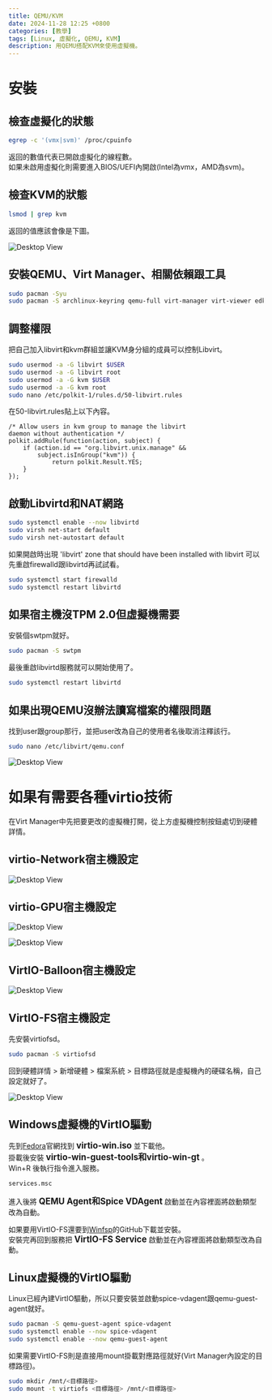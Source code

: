 ```yaml
---
title: QEMU/KVM
date: 2024-11-28 12:25 +0800
categories: [教學]
tags: [Linux, 虛擬化, QEMU, KVM]
description: 用QEMU搭配KVM來使用虛擬機。
---
```


# 安裝
## 檢查虛擬化的狀態
```bash
egrep -c '(vmx|svm)' /proc/cpuinfo
```

返回的數值代表已開啟虛擬化的線程數。 <br>
如果未啟用虛擬化則需要進入BIOS/UEFI內開啟(Intel為vmx，AMD為svm)。 <br>

## 檢查KVM的狀態
```bash
lsmod | grep kvm
```

返回的值應該會像是下圖。 <br>

![Desktop View](/assets/img/2024-11-28-QEMU-KVM/KVM.png)

## 安裝QEMU、Virt Manager、相關依賴跟工具
```bash
sudo pacman -Syu
sudo pacman -S archlinux-keyring qemu-full virt-manager virt-viewer edk2-ovmf dnsmasq vde2 bridge-utils openbsd-netcat libguestfs virglrenderer
```

## 調整權限
把自己加入libvirt和kvm群組並讓KVM身分組的成員可以控制Libvirt。 <br>
```bash
sudo usermod -a -G libvirt $USER
sudo usermod -a -G libvirt root
sudo usermod -a -G kvm $USER
sudo usermod -a -G kvm root
sudo nano /etc/polkit-1/rules.d/50-libvirt.rules
```

在50-libvirt.rules貼上以下內容。 <br>
```text
/* Allow users in kvm group to manage the libvirt
daemon without authentication */
polkit.addRule(function(action, subject) {
    if (action.id == "org.libvirt.unix.manage" &&
        subject.isInGroup("kvm")) {
            return polkit.Result.YES;
    }
});
```

## 啟動Libvirtd和NAT網路
```bash
sudo systemctl enable --now libvirtd
sudo virsh net-start default
sudo virsh net-autostart default
```

如果開啟時出現 'libvirt' zone that should have been installed with libvirt 可以先重啟firewalld跟libvirtd再試試看。 <br>
```bash
sudo systemctl start firewalld
sudo systemctl restart libvirtd
```

## 如果宿主機沒TPM 2.0但虛擬機需要
安裝個swtpm就好。 <br>
```bash
sudo pacman -S swtpm
```

最後重啟libvirtd服務就可以開始使用了。 <br>
```bash
sudo systemctl restart libvirtd
```

## 如果出現QEMU沒辦法讀寫檔案的權限問題
找到user跟group那行，並把user改為自己的使用者名後取消注釋該行。 <br>
```bash
sudo nano /etc/libvirt/qemu.conf
```

![Desktop View](/assets/img/2024-11-28-QEMU-KVM/QEMU-User.png)

# 如果有需要各種virtio技術
在Virt Manager中先把要更改的虛擬機打開，從上方虛擬機控制按鈕處切到硬體詳情。 <br>

## virtio-Network宿主機設定

![Desktop View](/assets/img/2024-11-28-QEMU-KVM/VirtioNetwork.png)

## virtio-GPU宿主機設定

![Desktop View](/assets/img/2024-11-28-QEMU-KVM/VirtioGPU1.png)

![Desktop View](/assets/img/2024-11-28-QEMU-KVM/VirtioGPU2.png)

## VirtIO-Balloon宿主機設定

![Desktop View](/assets/img/2024-11-28-QEMU-KVM/Virtio-Balloon.png)

## VirtIO-FS宿主機設定
先安裝virtiofsd。 <br>
```bash
sudo pacman -S virtiofsd
```

回到硬體詳情 > 新增硬體 > 檔案系統 > 目標路徑就是虛擬機內的硬碟名稱，自己設定就好了。 <br>

![Desktop View](/assets/img/2024-11-28-QEMU-KVM/VirtIO-FS.png)

## Windows虛擬機的VirtIO驅動
先到[Fedora](https://fedorapeople.org/groups/virt/virtio-win/direct-downloads/archive-virtio/virtio-win-0.1.266-1/)官網找到 <span style="font-weight: bold; font-size: 1.2em;">virtio-win.iso</span> 並下載他。 <br>
掛載後安裝 <span style="font-weight: bold; font-size: 1.2em;">virtio-win-guest-tools和virtio-win-gt</span> 。 <br>
Win+R 後執行指令進入服務。 <br>
```bash
services.msc
```

進入後將 <span style="font-weight: bold; font-size: 1.2em;">QEMU Agent和Spice VDAgent</span> 啟動並在內容裡面將啟動類型改為自動。 <br>

如果要用VirtIO-FS還要到[Winfsp](https://github.com/winfsp/winfsp/releases)的GitHub下載並安裝。 <br>
安裝完再回到服務把 <span style="font-weight: bold; font-size: 1.2em;">VirtIO-FS Service</span> 啟動並在內容裡面將啟動類型改為自動。 <br>

## Linux虛擬機的VirtIO驅動
Linux已經內建VirtIO驅動，所以只要安裝並啟動spice-vdagent跟qemu-guest-agent就好。 <br>
```bash
sudo pacman -S qemu-guest-agent spice-vdagent
sudo systemctl enable --now spice-vdagent
sudo systemctl enable --now qemu-guest-agent
```

如果需要VirtIO-FS則是直接用mount掛載對應路徑就好(Virt Manager內設定的目標路徑)。 <br>
```bash
sudo mkdir /mnt/<目標路徑>
sudo mount -t virtiofs <目標路徑> /mnt/<目標路徑>
```
